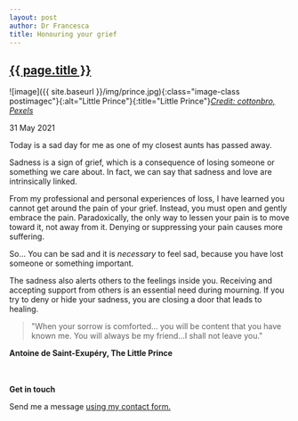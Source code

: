 ```yaml
---
layout: post
author: Dr Francesca
title: Honouring your grief
---
```


 <h2 class="postheader"><a href="{{ site.baseurl }}{{ page.url }}">{{ page.title }}</a></h2>


![image]({{ site.baseurl }}/img/prince.jpg){:class="image-class postimagec"}{:alt="Little Prince"}{:title="Little Prince"}*<a href="https://www.pexels.com/photo/light-sea-landscape-fashion-7181902/">Credit: cottonbro, Pexels</a>*




<p class="blogdate">31 May 2021</p>

Today is a sad day for me as one of my closest aunts has passed away.

Sadness is a sign of grief, which is a consequence of losing someone or something we care about. In fact, we can say that sadness and love are intrinsically linked.

From my professional and personal experiences of loss, I have learned you cannot get around the pain of your grief.  Instead, you must open and gently embrace the pain. Paradoxically, the only way to lessen your pain is to move toward it, not away from it. Denying or suppressing your pain causes more suffering.

So... You can be sad and it is *necessary* to feel sad, because you have lost someone or something important.

The sadness also alerts others to the feelings inside you. Receiving and accepting support from others is an essential need during mourning. If you try to deny or hide your sadness, you are closing a door that leads to healing.

>"When your sorrow is comforted... you will be content that you have known me. You will always be my friend...I shall not leave you."

<strong>Antoine de Saint-Exupéry, The Little Prince</strong>

<br>
<br>
<strong>Get in touch</strong>

Send me a message <a href="https://drfrancesca.co.uk/contact">using my contact form.</a>
